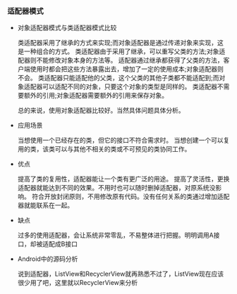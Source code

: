 ### 适配器模式



- 对象适配器模式与类适配器模式比较
    
    
    类适配器采用了继承的方式来实现;而对象适配器是通过传递对象来实现，这是一种组合的方式。
    类适配器由于采用了继承，可以重写父类的方法;对象适配器则不能修改对象本身的方法等。
    适配器通过继承都获得了父类的方法，客户端使用时都会把这些方法暴露出去，增加了一定的使用成本;对象适配器则不会。
    类适配器只能适配他的父类，这个父类的其他子类都不能适配到;而对象适配器可以适配不同的对象，只要这个对象的类型是同样的。
    类适配器不需要额外的引用;对象适配器需要额外的引用来保存对象。
    
    总的来说，使用对象适配器比较好。当然具体问题具体分析。
    
    
- 应用场景

    
    当想使用一个已经存在的类，但它的接口不符合需求时。
    当想创建一个可以复用的类，该类可以与其他不相关的类或不可预见的类协同工作。

- 优点

    
    提高了类的复用性，适配器能让一个类有更广泛的用途。
    提高了灵活性，更换适配器就能达到不同的效果。不用时也可以随时删掉适配器，对原系统没影响。
    符合开放封闭原则，不用修改原有代码。没有任何关系的类通过增加适配器就能联系在一起。

- 缺点


    过多的使用适配器，会让系统非常零乱，不易整体进行把握。明明调用A接口，却被适配成B接口


- Android中的源码分析


    说到适配器，ListView和RecyclerView就再熟悉不过了，ListView现在应该很少用了吧，这里就以RecyclerView来分析